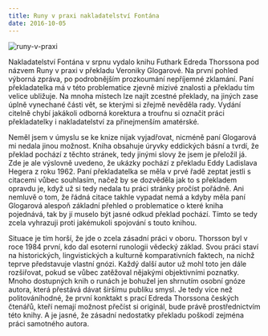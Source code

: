 ```yaml
---
title: Runy v praxi nakladatelství Fontána
date: 2016-10-05
---
```


![runy-v-praxi](/images/runy-v-praxi.jpg) 

Nakladatelství Fontána v srpnu vydalo knihu Futhark Edreda Thorssona pod názvem Runy v praxi v překladu Veroniky Glogarové. Na první pohled výborná zpráva, po podrobnějším prozkoumání nepříjemné zklamání. Paní překladatelka má v této problematice zjevně mizivé znalosti a překladu tím velice ubližuje. Na mnoha místech lze najít zcestné překlady, na jiných zase úplně vynechané části vět, se kterými si zřejmě nevěděla rady. Vydání citelně chybí jakákoli odborná korektura a troufnu si označit práci překladatelky i nakladatelství za přinejmenším amatérské.

Neměl jsem v úmyslu se ke knize nijak vyjadřovat, nicméně paní Glogarová mi nedala jinou možnost. Kniha obsahuje úryvky eddických básní a tvrdí, že překlad pochází z těchto stránek, tedy jinými slovy že jsem je přeložil já. Zde je ale výslovně uvedeno, že ukázky pochází z překladu Eddy Ladislava Hegera z roku 1962\. Paní překladatelka se měla v prvé řadě zeptat jestli s citacemi vůbec souhlasím, načež by se dozvěděla jak to s překladem opravdu je, když už si tedy nedala tu práci stránky pročíst pořádně. Ani nemluvě o tom, že řádná citace takhle vypadat nemá a kdyby měla paní Glogarová alespoň základní přehled o problematice o které kniha pojednává, tak by jí muselo být jasné odkud překlad pochází. Tímto se tedy zcela vyhrazuji proti jakémukoli spojování s touto knihou.

Situace je tím horší, že jde o zcela zásadní práci v oboru. Thorsson byl v roce 1984 první, kdo dal esoterní runologii vědecký základ. Svou práci staví na historických, lingvistických a kulturně komparativních faktech, na nichž teprve představuje vlastní gnózi. Každý další autor už mohl toto jen dále rozšiřovat, pokud se vůbec zatěžoval nějakými objektivními poznatky. Mnoho dostupných knih o runách je bohužel jen shrnutím osobní gnóze autora, která přestává dávat širšímu publiku smysl. Je tedy více než politováníhodné, že první konktakt s prací Edreda Thorssona českých čtenářů, kteří nemají možnost přečíst si originál, bude právě prostřednictvím této knihy. A je jasné, že zásadní nedostatky překladu poškodí zejména práci samotného autora.
